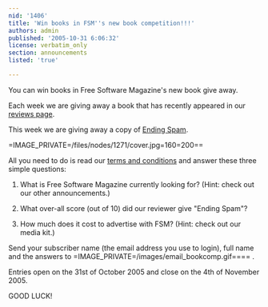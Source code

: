 ```yaml
---
nid: '1406'
title: 'Win books in FSM''s new book competition!!!'
authors: admin
published: '2005-10-31 6:06:32'
license: verbatim_only
section: announcements
listed: 'true'

---
```

You can win books in Free Software Magazine's new book give away.

Each week we are giving away a book that has recently appeared in our [reviews page](http://www.freesoftwaremagazine.com/reviews).

This week we are giving away a copy of [Ending Spam](http://www.freesoftwaremagazine.com/reviews/book_review_bayesian/).


=IMAGE_PRIVATE=/files/nodes/1271/cover.jpg=160=200==


All you need to do is read our [terms and conditions](http://www.freesoftwaremagazine.com/reviews/terms_conditions) and answer these three simple questions:

1) What is Free Software Magazine currently looking for? (Hint: check out our other announcements.)

2) What over-all score (out of 10) did our reviewer give "Ending Spam"?

3) How much does it cost to advertise with FSM? (Hint: check out our media kit.)

Send your subscriber name (the email address you use to login), full name and the answers to 
=IMAGE_PRIVATE=/images/email_bookcomp.gif====
.

Entries open on the 31st of October 2005 and close on the 4th of November 2005.

GOOD LUCK!

